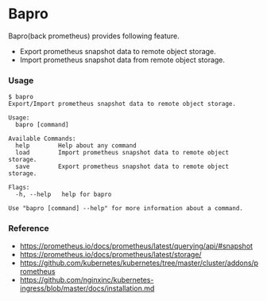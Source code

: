 # Bapro

Bapro(back prometheus) provides following feature.
- Export prometheus snapshot data to remote object storage.
- Import prometheus snapshot data from remote object storage.

### Usage

```
$ bapro
Export/Import prometheus snapshot data to remote object storage.

Usage:
  bapro [command]

Available Commands:
  help        Help about any command
  load        Import prometheus snapshot data to remote object storage.
  save        Export prometheus snapshot data to remote object storage.

Flags:
  -h, --help   help for bapro

Use "bapro [command] --help" for more information about a command.
```

### Reference

- https://prometheus.io/docs/prometheus/latest/querying/api/#snapshot
- https://prometheus.io/docs/prometheus/latest/storage/
- https://github.com/kubernetes/kubernetes/tree/master/cluster/addons/prometheus
- https://github.com/nginxinc/kubernetes-ingress/blob/master/docs/installation.md